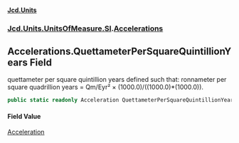#### [Jcd.Units](index.md 'index')

### [Jcd.Units.UnitsOfMeasure.SI](Jcd.Units.UnitsOfMeasure.SI.md 'Jcd.Units.UnitsOfMeasure.SI').[Accelerations](Accelerations.md 'Jcd.Units.UnitsOfMeasure.SI.Accelerations')

## Accelerations.QuettameterPerSquareQuintillionYears Field

quettameter per square quintillion years defined such that: ronnameter per square quadrillion years = Qm/Eyr² ×
(1000.0)/((1000.0)*(1000.0)).

```csharp
public static readonly Acceleration QuettameterPerSquareQuintillionYears;
```

#### Field Value

[Acceleration](Acceleration.md 'Jcd.Units.UnitTypes.Acceleration')